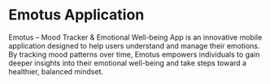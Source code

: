 # Emotus Application

Emotus – Mood Tracker & Emotional Well-being App is an innovative mobile application designed to help users understand and manage their emotions. By tracking mood patterns over time, Emotus empowers individuals to gain deeper insights into their emotional well-being and take steps toward a healthier, balanced mindset.
